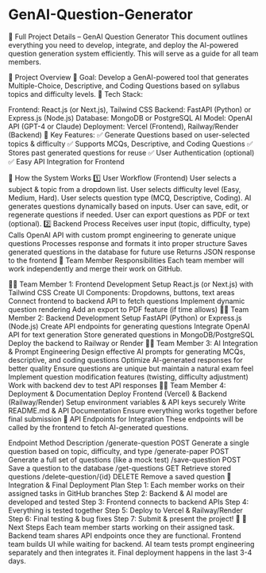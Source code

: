 # GenAI-Question-Generator

📌 Full Project Details – GenAI Question Generator
This document outlines everything you need to develop, integrate, and deploy the AI-powered question generation system efficiently. This will serve as a guide for all team members.

🚀 Project Overview
🔹 Goal: Develop a GenAI-powered tool that generates Multiple-Choice, Descriptive, and Coding Questions based on syllabus topics and difficulty levels.
🔹 Tech Stack:

Frontend: React.js (or Next.js), Tailwind CSS
Backend: FastAPI (Python) or Express.js (Node.js)
Database: MongoDB or PostgreSQL
AI Model: OpenAI API (GPT-4 or Claude)
Deployment: Vercel (Frontend), Railway/Render (Backend)
🔹 Key Features:
✅ Generate Questions based on user-selected topics & difficulty
✅ Supports MCQs, Descriptive, and Coding Questions
✅ Stores past generated questions for reuse
✅ User Authentication (optional)
✅ Easy API Integration for Frontend

📌 How the System Works
1️⃣ User Workflow (Frontend)
User selects a subject & topic from a dropdown list.
User selects difficulty level (Easy, Medium, Hard).
User selects question type (MCQ, Descriptive, Coding).
AI generates questions dynamically based on inputs.
User can save, edit, or regenerate questions if needed.
User can export questions as PDF or text (optional).
2️⃣ Backend Process
Receives user input (topic, difficulty, type)
Calls OpenAI API with custom prompt engineering to generate unique questions
Processes response and formats it into proper structure
Saves generated questions in the database for future use
Returns JSON response to the frontend
📌 Team Member Responsibilities
Each team member will work independently and merge their work on GitHub.

👨‍💻 Team Member 1: Frontend Development
Setup React.js (or Next.js) with Tailwind CSS
Create UI Components: Dropdowns, buttons, text areas
Connect frontend to backend API to fetch questions
Implement dynamic question rendering
Add an export to PDF feature (if time allows)
👩‍💻 Team Member 2: Backend Development
Setup FastAPI (Python) or Express.js (Node.js)
Create API endpoints for generating questions
Integrate OpenAI API for text generation
Store generated questions in MongoDB/PostgreSQL
Deploy the backend to Railway or Render
👨‍💻 Team Member 3: AI Integration & Prompt Engineering
Design effective AI prompts for generating MCQs, descriptive, and coding questions
Optimize AI-generated responses for better quality
Ensure questions are unique but maintain a natural exam feel
Implement question modification features (twisting, difficulty adjustment)
Work with backend dev to test API responses
👩‍💻 Team Member 4: Deployment & Documentation
Deploy Frontend (Vercel) & Backend (Railway/Render)
Setup environment variables & API keys securely
Write README.md & API Documentation
Ensure everything works together before final submission
📌 API Endpoints for Integration
These endpoints will be called by the frontend to fetch AI-generated questions.

Endpoint	Method	Description
/generate-question	POST	Generate a single question based on topic, difficulty, and type
/generate-paper	POST	Generate a full set of questions (like a mock test)
/save-question	POST	Save a question to the database
/get-questions	GET	Retrieve stored questions
/delete-question/{id}	DELETE	Remove a saved question
📌 Integration & Final Deployment Plan
Step 1: Each member works on their assigned tasks in GitHub branches
Step 2: Backend & AI model are developed and tested
Step 3: Frontend connects to backend APIs
Step 4: Everything is tested together
Step 5: Deploy to Vercel & Railway/Render
Step 6: Final testing & bug fixes
Step 7: Submit & present the project! 🎉
📌 Next Steps
Each team member starts working on their assigned task.
Backend team shares API endpoints once they are functional.
Frontend team builds UI while waiting for backend.
AI team tests prompt engineering separately and then integrates it.
Final deployment happens in the last 3-4 days.

